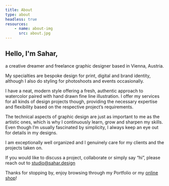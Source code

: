 ```yaml
---
title: About
type: about
headless: true
resources:
    - name: about-img
      src: about.jpg
---
```


## Hello, I'm Sahar, 

a creative dreamer and freelance graphic designer based in Vienna, Austria.

My specialties are bespoke design for print, digital and brand identity, although I also do styling for photoshoots and events occasionally.

I have a neat, modern style offering a fresh, authentic approach to watercolor paired with hand drawn fine line illustration. I offer my services for all kinds of design projects though, providing the necessary expertise and flexibility based on the respective project’s requirements. 

The technical aspects of graphic design are just as important to me as the artistic ones, which is why I continuously learn, grow and sharpen my skills. Even though I’m usually fascinated by simplicity, I always keep an eye out for details in my designs.

I am exceptionally well organized and I genuinely care for my clients and the projects taken on. 

If you would like to discuss a project, collaborate or simply say “hi”, please reach out to [studio@sahar.design](mailto:studio@sahar.design)

Thanks for stopping by, enjoy browsing through my Portfolio or my [online shop](/shop)!